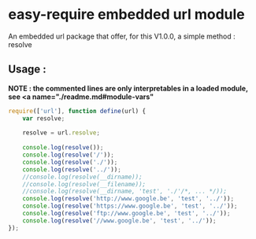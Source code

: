 easy-require embedded url module
================================

An embedded url package that offer, for this V1.0.0, a simple method : resolve


Usage :
-------

<b>NOTE : the commented lines are only interpretables in a loaded module, see <a name="./readme.md#module-vars"</b>

```JavaScript
require(['url'], function define(url) {
    var resolve;
    
    resolve = url.resolve;
    
    console.log(resolve());
    console.log(resolve('/'));
    console.log(resolve('./'));
    console.log(resolve('../'));
    //console.log(resolve(__dirname));
    //console.log(resolve(__filename));
    //console.log(resolve(__dirname, 'test', './'/*, ... */));
    console.log(resolve('http://www.google.be', 'test', '../'));
    console.log(resolve('https://www.google.be', 'test', '../'));
    console.log(resolve('ftp://www.google.be', 'test', '../'));
    console.log(resolve('//www.google.be', 'test', '../'));
});
```

